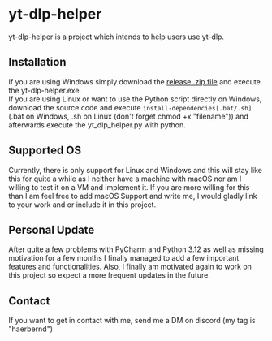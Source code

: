 # yt-dlp-helper

yt-dlp-helper is a project which intends to help users use yt-dlp.

## Installation
If you are using Windows simply download the [release .zip file](https://haerbernd.dev/releases/yt-dlp-helper/yt-dlp-helper_2.0.0-ALPHA.zip) and execute the yt-dlp-helper.exe.<br/>
If you are using Linux or want to use the Python script directly on Windows, download the source code and execute
`install-dependencies[.bat/.sh]` (.bat on Windows, .sh on Linux (don't forget chmod +x "filename")) and afterwards
execute the yt_dlp_helper.py with python.

## Supported OS
Currently, there is only support for Linux and Windows and this will stay like this for quite a while as I neither have
a machine with macOS nor am I willing to test it on a VM and implement it. If you are more willing for this than I am
feel free to add macOS Support and write me, I would gladly link to your work and or include it in this project.

## Personal Update
After quite a few problems with PyCharm and Python 3.12 as well as missing motivation for a few months I finally managed
to add a few important features and functionalities. Also, I finally am motivated again to work on this project so
expect a more frequent updates in the future.

## Contact
If you want to get in contact with me, send me a DM on discord (my tag is "haerbernd")
